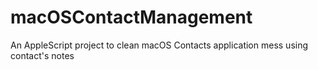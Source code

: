 # macOSContactManagement
An AppleScript project to clean macOS Contacts application mess using contact's notes
